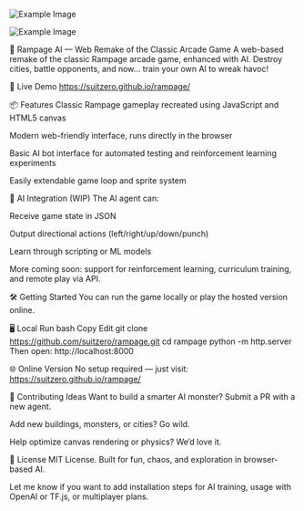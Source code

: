 ![Example Image](original_rampage.png)

![Example Image](background-image.png)

🦍 Rampage AI — Web Remake of the Classic Arcade Game
A web-based remake of the classic Rampage arcade game, enhanced with AI. Destroy cities, battle opponents, and now... train your own AI to wreak havoc!

🚀 Live Demo
https://suitzero.github.io/rampage/

📦 Features
Classic Rampage gameplay recreated using JavaScript and HTML5 canvas

Modern web-friendly interface, runs directly in the browser

Basic AI bot interface for automated testing and reinforcement learning experiments

Easily extendable game loop and sprite system

🧠 AI Integration (WIP)
The AI agent can:

Receive game state in JSON

Output directional actions (left/right/up/down/punch)

Learn through scripting or ML models

More coming soon: support for reinforcement learning, curriculum training, and remote play via API.

🛠️ Getting Started
You can run the game locally or play the hosted version online.

🖥 Local Run
bash
Copy
Edit
git clone https://github.com/suitzero/rampage.git
cd rampage
python -m http.server
Then open:
http://localhost:8000

🌐 Online Version
No setup required — just visit:
https://suitzero.github.io/rampage/

🧪 Contributing Ideas
Want to build a smarter AI monster? Submit a PR with a new agent.

Add new buildings, monsters, or cities? Go wild.

Help optimize canvas rendering or physics? We’d love it.

📜 License
MIT License.
Built for fun, chaos, and exploration in browser-based AI.

Let me know if you want to add installation steps for AI training, usage with OpenAI or TF.js, or multiplayer plans.
